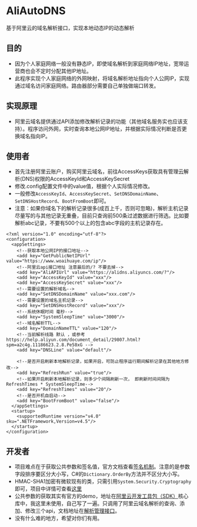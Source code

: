 # AliAutoDNS
基于阿里云的域名解析接口，实现本地动态IP的动态解析

## 目的
- 因为个人家庭网络一般没有静态IP，即使域名解析到家庭网络IP地址，宽带运营商也会不定时分配其他IP地址。
- 此程序实现个人家庭网络的外网映射，将域名解析地址指向个人公网IP，实现通过域名访问家庭网络。路由器部分需要自己单独做端口转发。

## 实现原理
- 阿里云域名提供通过API添加修改解析记录的功能（其他域名服务实也应该支持）。程序访问外网，实时查询本地公网IP地址，并根据实际情况判断是否更换域名指向IP。

## 使用者
- 首先注册阿里云账户，购买阿里云域名，前往AccessKeys获取具有管理云解析(DNS)权限的AccessKeyId和AccessKeySecret
- 修改.config配置文件中的value值，根据个人实际情况修改。
- 一般修改```AccessKeyId```、```AccessKeySecret```、```SetDNSDomainName```、```SetDNSHostRecord```、```BootFromBoot```即可。
- 注意：如果你域名下的解析记录很多(成百上千，否则可忽略)，解析主机记录尽量写的与其他记录无重叠，目前只查询前500条过滤数据进行筛选。比如要解析abc记录，不要有500个以上的包含abc字段的主机记录存在。
```
<?xml version="1.0" encoding="utf-8"?>
<configuration>
  <appSettings>
    <!--获取本地公网IP的接口地址-->
    <add key="GetPublicNetIPUrl" value="https://www.woaihuaye.com/ip"/>
    <!--阿里云api接口地址 注意最后的/? 不要去掉-->
    <add key="AliAPIUrl" value="https://alidns.aliyuncs.com/?"/>
    <add key="AccessKeyId" value="xxx"/>
    <add key="AccessKeySecret" value="xxx"/>
    <!--需要设置的解析域名-->
    <add key="SetDNSDomainName" value="xxx.com"/>
    <!--需要设置的域名主机记录-->
    <add key="SetDNSHostRecord" value="xxx"/>
    <!--系统休眠时间 毫秒-->
    <add key="SystemSleepTime" value="3000"/>
    <!--域名解析TTL-->
    <add key="DomainNameTTL" value="120"/>
    <!--当前解析线路 默认 ，或参考 https://help.aliyun.com/document_detail/29807.html?spm=a2c4g.11186623.2.8.Pe58xG -->
    <add key="DNSLine" value="default"/>

    <!--是否开启刷新本地解析记录，如果开启，可防止程序运行期间解析记录在其他地方修改-->
    <add key="RefreshRun" value="true"/>
    <!--如果开启刷新本地解析记录，则多少个间隔刷新一次， 即刷新时间间隔为 RefreshTimes * SystemSleepTime-->
    <add key="RefreshTimes" value="20"/>
    <!--是否开机自启动-->
    <add key="BootFromBoot" value="false"/>
  </appSettings>
  <startup>
    <supportedRuntime version="v4.0" sku=".NETFramework,Version=v4.5"/>
  </startup>
</configuration>

```

## 开发者
- 项目难点在于获取公共参数和签名值，官方文档查看[签名机制](https://help.aliyun.com/document_detail/29747.html?spm=a2c4g.11186623.2.3.7Ak6kX)。注意的是参数字段排序要区分大小写，C#的```Dictionary.OrderBy```方法并不区分大小写。
- HMAC-SHA1加密有微软现有的类，只需引用```System.Security.Cryptography```即可，项目中详情可查看[这里](https://github.com/shunchuan/AliAutoDNS/blob/master/AliHelper/Signature/Methods/Encrypt.cs)
- 公共参数的获取其实有官方的demo，地址在[阿里云开发工具包（SDK）](https://develop.aliyun.com/tools/sdk?#/dotnet)核心库中，我这里未使用，自己写了一遍。只调用了阿里云域名解析的查询、添加、修改三个api，文档地址在[解析管理接口](https://help.aliyun.com/document_detail/29772.html?spm=a2c4g.11186623.6.613.9eNWLG)。
- 没有什么难的地方，希望对你们有用。
